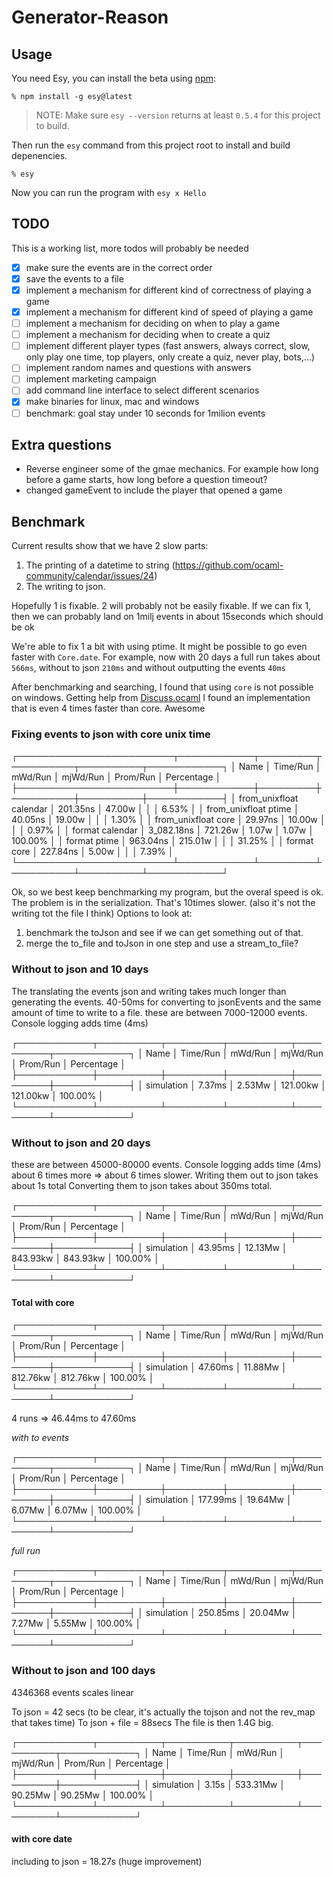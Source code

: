 # Generator-Reason

## Usage

You need Esy, you can install the beta using [npm](https://npmjs.com):

    % npm install -g esy@latest

> NOTE: Make sure `esy --version` returns at least `0.5.4` for this project to build.

Then run the `esy` command from this project root to install and build depenencies.

    % esy

Now you can run the program with `esy x Hello`

## TODO

This is a working list, more todos will probably be needed

* [x] make sure the events are in the correct order
* [x] save the events to a file
* [x] implement a mechanism for different kind of correctness of playing a game
* [x] implement a mechanism for different kind of speed of playing a game
* [ ] implement a mechanism for deciding on when to play a game
* [ ] implement a mechanism for deciding when to create a quiz
* [ ] implement different player types (fast answers, always correct, slow, only play one time, top players, only create a quiz, never play, bots,...)
* [ ] implement random names and questions with answers
* [ ] implement marketing campaign
* [ ] add command line interface to select different scenarios
* [x] make binaries for linux, mac and windows
* [ ] benchmark: goal stay under 10 seconds for 1milion events

## Extra questions

* Reverse engineer some of the gmae mechanics. For example how long before a game starts, how long before a question timeout?
* changed gameEvent to include the player that opened a game

## Benchmark

Current results show that we have 2 slow parts:
1. The printing of a datetime to string (https://github.com/ocaml-community/calendar/issues/24)
2. The writing to json.

Hopefully 1 is fixable. 2 will probably not be easily fixable.
If we can fix 1, then we can probably land on 1milj events in about 15seconds which should be ok

We're able to fix 1 a bit with using ptime. It might be possible to go even faster with `Core.date`.
For example, now with 20 days a full run takes about `566ms`, without to json `210ms` and without outputting the events `40ms`

After benchmarking and searching, I found that using `core` is not possible on windows. Getting help from [Discuss.ocaml](https://discuss.ocaml.org/t/performance-of-printf-sprintf/3936/5) I found an implementation that is even 4 times faster than core. Awesome

### Fixing events to json with core unix time

┌─────────────────────────┬────────────┬─────────┬──────────┬──────────┬────────────┐
│ Name                    │   Time/Run │ mWd/Run │ mjWd/Run │ Prom/Run │ Percentage │
├─────────────────────────┼────────────┼─────────┼──────────┼──────────┼────────────┤
│ from_unixfloat calendar │   201.35ns │  47.00w │          │          │      6.53% │
│ from_unixfloat ptime    │    40.05ns │  19.00w │          │          │      1.30% │
│ from_unixfloat core     │    29.97ns │  10.00w │          │          │      0.97% │
│ format calendar         │ 3_082.18ns │ 721.26w │    1.07w │    1.07w │    100.00% │
│ format ptime            │   963.04ns │ 215.01w │          │          │     31.25% │
│ format core             │   227.84ns │   5.00w │          │          │      7.39% │
└─────────────────────────┴────────────┴─────────┴──────────┴──────────┴────────────┘

Ok, so we best keep benchmarking my program, but the overal speed is ok.
The problem is in the serialization. That's 10times slower.
(also it's not the writing tot the file I think)
Options to look at: 
1. benchmark the toJson and see if we can get something out of that.
2. merge the to_file and toJson in one step and use a stream_to_file?


### Without to json and 10 days

The translating the events json and writing takes much longer than generating the events. 40-50ms for converting to jsonEvents and the same amount of time to write to a file.
these are between 7000-12000 events. Console logging adds time (4ms)

┌────────────┬──────────┬─────────┬──────────┬──────────┬────────────┐
│ Name       │ Time/Run │ mWd/Run │ mjWd/Run │ Prom/Run │ Percentage │
├────────────┼──────────┼─────────┼──────────┼──────────┼────────────┤
│ simulation │   7.37ms │  2.53Mw │ 121.00kw │ 121.00kw │    100.00% │
└────────────┴──────────┴─────────┴──────────┴──────────┴────────────┘

### Without to json and 20 days

these are between 45000-80000 events. Console logging adds time (4ms)
about 6 times more => about 6 times slower.
Writing them out to json takes about 1s total
Converting them to json takes about 350ms total.

┌────────────┬──────────┬─────────┬──────────┬──────────┬────────────┐
│ Name       │ Time/Run │ mWd/Run │ mjWd/Run │ Prom/Run │ Percentage │
├────────────┼──────────┼─────────┼──────────┼──────────┼────────────┤
│ simulation │  43.95ms │ 12.13Mw │ 843.93kw │ 843.93kw │    100.00% │
└────────────┴──────────┴─────────┴──────────┴──────────┴────────────┘

#### Total with core

┌────────────┬──────────┬─────────┬──────────┬──────────┬────────────┐
│ Name       │ Time/Run │ mWd/Run │ mjWd/Run │ Prom/Run │ Percentage │
├────────────┼──────────┼─────────┼──────────┼──────────┼────────────┤
│ simulation │  47.60ms │ 11.88Mw │ 812.76kw │ 812.76kw │    100.00% │
└────────────┴──────────┴─────────┴──────────┴──────────┴────────────┘

4 runs => 46.44ms to 47.60ms

*with to events*

┌────────────┬──────────┬─────────┬──────────┬──────────┬────────────┐
│ Name       │ Time/Run │ mWd/Run │ mjWd/Run │ Prom/Run │ Percentage │
├────────────┼──────────┼─────────┼──────────┼──────────┼────────────┤
│ simulation │ 177.99ms │ 19.64Mw │   6.07Mw │   6.07Mw │    100.00% │
└────────────┴──────────┴─────────┴──────────┴──────────┴────────────┘

*full run*

┌────────────┬──────────┬─────────┬──────────┬──────────┬────────────┐
│ Name       │ Time/Run │ mWd/Run │ mjWd/Run │ Prom/Run │ Percentage │
├────────────┼──────────┼─────────┼──────────┼──────────┼────────────┤
│ simulation │ 250.85ms │ 20.04Mw │   7.27Mw │   5.55Mw │    100.00% │
└────────────┴──────────┴─────────┴──────────┴──────────┴────────────┘

### Without to json and 100 days

4346368 events
scales linear

To json = 42 secs (to be clear, it's actually the tojson and not the rev_map that takes time)
To json + file = 88secs
The file is then 1.4G big.

┌────────────┬──────────┬──────────┬──────────┬──────────┬────────────┐
│ Name       │ Time/Run │  mWd/Run │ mjWd/Run │ Prom/Run │ Percentage │
├────────────┼──────────┼──────────┼──────────┼──────────┼────────────┤
│ simulation │    3.15s │ 533.31Mw │  90.25Mw │  90.25Mw │    100.00% │
└────────────┴──────────┴──────────┴──────────┴──────────┴────────────┘

#### with core date

including to json = 18.27s (huge improvement)
